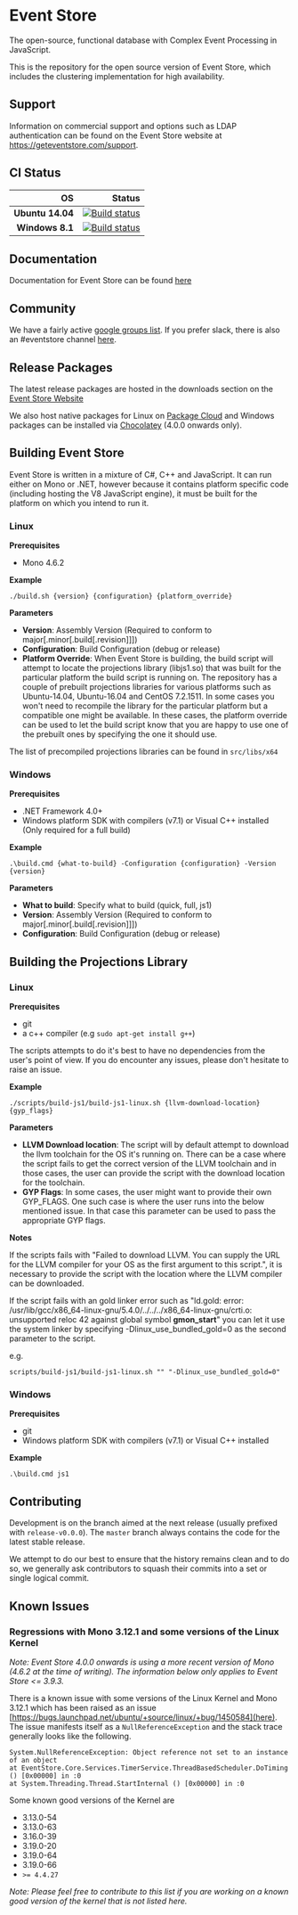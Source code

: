 # Event Store

The open-source, functional database with Complex Event Processing in JavaScript.

This is the repository for the open source version of Event Store, which includes the clustering implementation for high availability. 

## Support

Information on commercial support and options such as LDAP authentication can be found on the Event Store website at https://geteventstore.com/support.

## CI Status

| OS | Status |
|------:|--------:|
|**Ubuntu 14.04**|[![Build status](https://app.wercker.com/status/efbd313efd4406243ca7b6688ddbc286/s/release-v4.0.0 "wercker status")](https://app.wercker.com/project/byKey/efbd313efd4406243ca7b6688ddbc286)|
|**Windows 8.1**|[![Build status](https://ci.appveyor.com/api/projects/status/rpg0xvt6facomw0b?svg=true)](https://ci.appveyor.com/project/EventStore/eventstore-aasj1)|

## Documentation
Documentation for Event Store can be found [here](http://docs.geteventstore.com/)

## Community
We have a fairly active [google groups list](https://groups.google.com/forum/#!forum/event-store). If you prefer slack, there is also an #eventstore channel [here](http://ddd-cqrs-es.herokuapp.com/).

## Release Packages
The latest release packages are hosted in the downloads section on the [Event Store Website](https://geteventstore.com/downloads/)

We also host native packages for Linux on [Package Cloud](https://packagecloud.io/EventStore/EventStore-OSS) and Windows packages can be installed via [Chocolatey](https://chocolatey.org/packages/eventstore-oss) (4.0.0 onwards only).

## Building Event Store

Event Store is written in a mixture of C#, C++ and JavaScript. It can run either on Mono or .NET, however because it contains platform specific code (including hosting the V8 JavaScript engine), it must be built for the platform on which you intend to run it.

### Linux
**Prerequisites**
- Mono 4.6.2

**Example**

`./build.sh {version} {configuration} {platform_override}`

**Parameters**
- **Version**: Assembly Version (Required to conform to major[.minor[.build[.revision]]])
- **Configuration**: Build Configuration (debug or release)
- **Platform Override**:
When Event Store is building, the build script will attempt to locate the projections library (libjs1.so) that was built for the particular platform the build script is running on.
The repository has a couple of prebuilt projections libraries for various platforms such as Ubuntu-14.04, Ubuntu-16.04 and CentOS 7.2.1511.
In some cases you won't need to recompile the library for the particular platform but a compatible one might be available. In these cases, the platform override can be used to let the build script know that you are happy to use one of the prebuilt ones by specifying the one it should use.

The list of precompiled projections libraries can be found in `src/libs/x64`

### Windows
**Prerequisites**
- .NET Framework 4.0+
- Windows platform SDK with compilers (v7.1) or Visual C++ installed (Only required for a full build)

**Example**

`.\build.cmd {what-to-build} -Configuration {configuration} -Version {version}`

**Parameters**
- **What to build**: Specify what to build (quick, full, js1)
- **Version**: Assembly Version (Required to conform to major[.minor[.build[.revision]]])
- **Configuration**: Build Configuration (debug or release)

## Building the Projections Library

### Linux
**Prerequisites**
- git
- a c++ compiler (e.g `sudo apt-get install g++`)

The scripts attempts to do it's best to have no dependencies from the user's point of view. If you do encounter any issues, please don't hesitate to raise an issue.

**Example**

`./scripts/build-js1/build-js1-linux.sh {llvm-download-location} {gyp_flags}`

**Parameters**
- **LLVM Download location**: The script will by default attempt to download the llvm toolchain for the OS it's running on. There can be a case where the script fails to get the correct version of the LLVM toolchain and in those cases, the user can provide the script with the download location for the toolchain.
- **GYP Flags**: In some cases, the user might want to provide their own GYP_FLAGS. One such case is where the user runs into the below mentioned issue. In that case this parameter can be used to pass the appropriate GYP flags.

**Notes**

If the scripts fails with "Failed to download LLVM. You can supply the URL for the LLVM compiler for your OS as the first argument to this script.", it is necessary to provide the script with the location where the LLVM compiler can be downloaded.

If the script fails with an gold linker error such as "ld.gold: error: /usr/lib/gcc/x86_64-linux-gnu/5.4.0/../../../x86_64-linux-gnu/crti.o: unsupported reloc 42 against global symbol __gmon_start__" you can let it use the system linker by specifying -Dlinux_use_bundled_gold=0 as the second parameter to the script.

e.g.

`scripts/build-js1/build-js1-linux.sh "" "-Dlinux_use_bundled_gold=0"`

### Windows
**Prerequisites**
- git
- Windows platform SDK with compilers (v7.1) or Visual C++ installed

**Example**

`.\build.cmd js1`

## Contributing

Development is on the branch aimed at the next release (usually prefixed with `release-v0.0.0`). The `master` branch always contains the code for the latest stable release.

We attempt to do our best to ensure that the history remains clean and to do so, we generally ask contributors to squash their commits into a set or single logical commit.

## Known Issues

### Regressions with Mono 3.12.1 and some versions of the Linux Kernel

*Note: Event Store 4.0.0 onwards is using a more recent version of Mono (4.6.2 at the time of writing). The information below only applies to Event Store <= 3.9.3.*

There is a known issue with some versions of the Linux Kernel and Mono 3.12.1 which has been raised as an issue [https://bugs.launchpad.net/ubuntu/+source/linux/+bug/1450584](here).
The issue manifests itself as a `NullReferenceException` and the stack trace generally looks like the following.
```
System.NullReferenceException: Object reference not set to an instance of an object
at EventStore.Core.Services.TimerService.ThreadBasedScheduler.DoTiming () [0x00000] in :0
at System.Threading.Thread.StartInternal () [0x00000] in :0
```
Some known good versions of the Kernel are

- 3.13.0-54
- 3.13.0-63
- 3.16.0-39
- 3.19.0-20
- 3.19.0-64
- 3.19.0-66
- `>= 4.4.27`

*Note: Please feel free to contribute to this list if you are working on a known good version of the kernel that is not listed here.*
